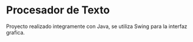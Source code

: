 # Procesador de Texto

Proyecto realizado integramente con Java, se utiliza Swing para la interfaz grafica.
